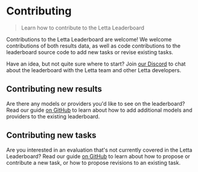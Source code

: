 # Contributing

> Learn how to contribute to the Letta Leaderboard

Contributions to the Letta Leaderboard are welcome! We welcome contributions of both results data, as well as code contributions to the leaderboard source code to add new tasks or revise existing tasks.

Have an idea, but not quite sure where to start? Join [our Discord](https://discord.gg/letta) to chat about the leaderboard with the Letta team and other Letta developers.

## Contributing new results

Are there any models or providers you'd like to see on the leaderboard?
Read our guide [on GitHub](https://github.com/letta-ai/letta-leaderboard/blob/main/contributing.md) to learn about how to add additional models and providers to the existing leaderboard.

## Contributing new tasks

Are you interested in an evaluation that's not currently covered in the Letta Leaderboard?
Read our guide [on GitHub](https://github.com/letta-ai/letta-leaderboard/blob/main/contributing.md) to learn about how to propose or contribute a new task, or how to propose revisions to an existing task.

